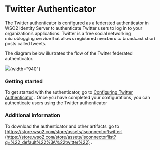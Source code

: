 # Twitter Authenticator

The Twitter authenticator is configured as a federated authenticator in
WSO2 Identity Server to authenticate Twitter users to log in to your
organization’s applications. Twitter is a free social networking
microblogging service that allows registered members to broadcast short
posts called tweets.

The diagram below illustrates the flow of the Twitter federated
authenticator.

![](attachments/50515575/76746182.png){width="940"}

### Getting started

To get started with the authenticator, go to [Configuring Twitter
Authenticator](https://docs.wso2.com/display/ISCONNECTORS/Configuring+Twitter+Authenticator)
. Once you have completed your configurations, you can authenticate
users using the Twitter authenticator.

### Additional information

To download the authenticator and other artifacts, go to
[https://store.wso2.com/store/assets/isconnector/twitter](https://store.wso2.com/store/assets/isconnector/list?q=%22_default%22%3A%22twitter%22)
.

  
